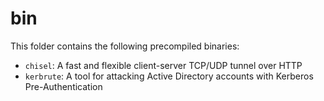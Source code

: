# bin

This folder contains the following precompiled binaries:

* `chisel`: A fast and flexible client-server TCP/UDP tunnel over HTTP
* `kerbrute`: A tool for attacking Active Directory accounts with Kerberos Pre-Authentication
